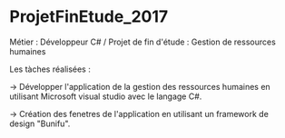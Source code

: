 # ProjetFinEtude_2017

Métier : Développeur C# / Projet de fin d'étude : Gestion de ressources humaines

Les tàches réalisées : 

-> Développer l'application de la gestion des ressources humaines en utilisant Microsoft visual studio avec le langage C#.

-> Création des fenetres de l'application en utilisant un framework de design "Bunifu".
